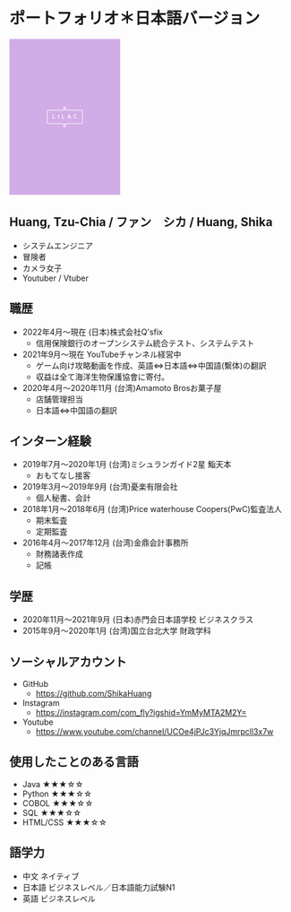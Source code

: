 # ポートフォリオ＊日本語バージョン

![lilac](./LILAC.png)

## Huang, Tzu-Chia / ファン　シカ / Huang, Shika

- システムエンジニア
- 冒険者
- カメラ女子
- Youtuber / Vtuber

## 職歴

- 2022年4月～現在 (日本)株式会社Q'sfix
    - 信用保険銀行のオープンシステム統合テスト、システムテスト
- 2021年9月～現在 YouTubeチャンネル経営中
    - ゲーム向け攻略動画を作成、英語⇔日本語⇔中国語(繫体)の翻訳
    - 収益は全て海洋生物保護協會に寄付。
- 2020年4月～2020年11月 (台湾)Amamoto Brosお菓子屋
    - 店舗管理担当
    - 日本語⇔中国語の翻訳

## インターン経験

- 2019年7月～2020年1月 (台湾)ミシュランガイド2星 鮨天本
    - おもてなし接客
- 2019年3月～2019年9月 (台湾)憂楽有限会社
    - 個人秘書、会計
- 2018年1月～2018年6月 (台湾)Price waterhouse Coopers(PwC)監査法人
    - 期末監査
    - 定期監査
- 2016年4月～2017年12月 (台湾)金鼎会計事務所　
    - 財務諸表作成
    - 記帳

## 学歴

- 2020年11月～2021年9月 (日本)赤門会日本語学校 ビジネスクラス
- 2015年9月～2020年1月 (台湾)国立台北大学 財政学科

## ソーシャルアカウント

- GitHub
    - https://github.com/ShikaHuang
- Instagram
    - https://instagram.com/com_fly?igshid=YmMyMTA2M2Y=
- Youtube
    - https://www.youtube.com/channel/UCOe4jPJc3YjqJmrpcll3x7w

## 使用したことのある言語

- Java     ★★★☆☆
- Python   ★★★☆☆
- COBOL    ★★★☆☆
- SQL      ★★★☆☆
- HTML/CSS ★★★☆☆

## 語学力

- 中文 ネイティブ
- 日本語 ビジネスレベル／日本語能力試験N1
- 英語 ビジネスレベル
